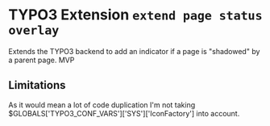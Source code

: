 # TYPO3 Extension `extend page status overlay`

Extends the TYPO3 backend to add an indicator if a page is "shadowed" by a parent page. MVP

## Limitations

As it would mean a lot of code duplication I'm not taking $GLOBALS['TYPO3_CONF_VARS']['SYS']['IconFactory'] into account.